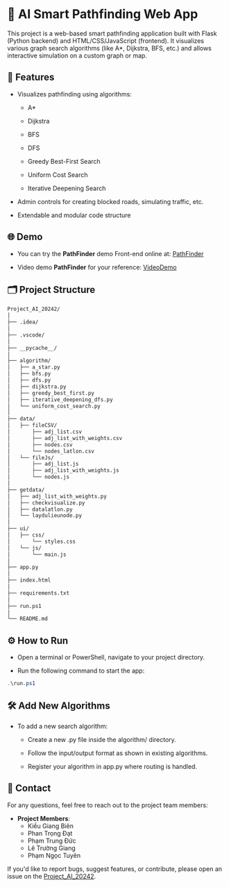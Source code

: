 # 🧠 AI Smart Pathfinding Web App
This project is a web-based smart pathfinding application built with Flask (Python backend) and HTML/CSS/JavaScript (frontend). It visualizes various graph search algorithms (like A*, Dijkstra, BFS, etc.) and allows interactive simulation on a custom graph or map.

## 🚀 Features
- Visualizes pathfinding using algorithms:

  - A*

  - Dijkstra

  - BFS
    
  - DFS

  - Greedy Best-First Search

  - Uniform Cost Search

  - Iterative Deepening Search

- Admin controls for creating blocked roads, simulating traffic, etc.

- Extendable and modular code structure

## 🌐 Demo

- You can try the **PathFinder** demo Front-end online at: [PathFinder](https://bienkieu1411.github.io/Project_AI_20242/)
  
- Video demo **PathFinder** for your reference: [VideoDemo](https://l.messenger.com/l.php?u=https%3A%2F%2Fdrive.google.com%2Fdrive%2Ffolders%2F1VvlOnDW2o1OXrMlPqouaBMz2GRDK2GHV%3Fusp%3Dsharing&h=AT0NkO9MbQzUcS6MGhqPYEA3e1-Xpeig5WMzOEBDqYR4KXcE5ME1iESwFf2EH8iqBtvfwz1MEiKXGf9cw_h12tRITVACCQMvr1DOSA_X90oAZt3uepBkDDOJGnH2M92YWD2JKuL10y1YTqB_Jztezw)

## 🗂️ Project Structure

```bash
Project_AI_20242/
│
├── .idea/
│
├── .vscode/
│
├── __pycache__/
│
├── algorithm/                 
│   ├── a_star.py
│   ├── bfs.py
│   ├── dfs.py
│   ├── dijkstra.py
│   ├── greedy_best_first.py
│   ├── iterative_deepening_dfs.py
│   └── uniform_cost_search.py
│
├── data/
│   ├── fileCSV/
│       ├── adj_list.csv
│       ├── adj_list_with_weights.csv
│       ├── nodes.csv
│       └── nodes_latlon.csv
│   └── fileJs/
│       ├── adj_list.js
│       ├── adj_list_with_weights.js      
│       └── nodes.js
│
├── getdata/
│   ├── adj_list_with_weights.py
│   ├── checkvisualize.py
│   ├── datalatlon.py
│   └── laydulieunode.py
│
├── ui/
│   ├── css/
│       └── styles.css
│   └── js/
│       └── main.js
│
├── app.py
│
├── index.html
│
├── requirements.txt
│
├── run.ps1
│
└── README.md
```

## ⚙️ How to Run

- Open a terminal or PowerShell, navigate to your project directory.

- Run the following command to start the app:
  
```powershell
.\run.ps1
```

## 🛠️ Add New Algorithms
- To add a new search algorithm:

  - Create a new .py file inside the algorithm/ directory.

  - Follow the input/output format as shown in existing algorithms.

  - Register your algorithm in app.py where routing is handled.

## 📧 Contact

For any questions, feel free to reach out to the project team members:

- **Project Members**:
  - Kiều Giang Biên
  - Phan Trọng Đạt
  - Phạm Trung Đức
  - Lê Trường Giang
  - Phạm Ngọc Tuyên

If you'd like to report bugs, suggest features, or contribute, please open an issue on the [Project_AI_20242](https://github.com/BienKieu1411/Project_AI_20242).
